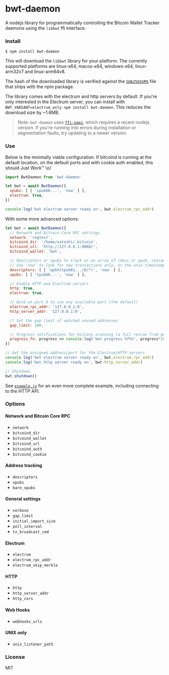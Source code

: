 # bwt-daemon

A nodejs library for programmatically controlling the Bitcoin Wallet Tracker daemons
using the `libbwt` ffi interface.

### Install

```
$ npm install bwt-daemon
```

This will download the `libbwt` library for your platform.
The currently supported platforms are linux-x64, macos-x64, windows-x64, linux-arm32v7 and linux-arm64v8.

The hash of the downloaded library is verified against the
[`SHA256SUMS`](https://github.com/shesek/bwt/blob/master/contrib/nodejs-ffi/SHA256SUMS)
file that ships with the npm package.

The library comes with the electrum and http servers by default.
If you're only interested in the Electrum server, you can install with `BWT_VARIANT=electrum_only npm install bwt-daemon`.
This reduces the download size by ~1.6MB.

> Note: `bwt-daemon` uses [`ffi-napi`](https://github.com/node-ffi-napi/node-ffi-napi), which requires
> a recent nodejs version. If you're running into errors during installation or segmentation faults,
> try updating to a newer version.

### Use

Below is the minimally viable configuration. If bitcoind is running at the default
location, on the default ports and with cookie auth enabled, this should Just Work™ \o/

```js
import BwtDaemon from 'bwt-daemon'

let bwt = await BwtDaemon({
  xpubs: [ [ 'xpub66...', 'now' ] ],
  electrum: true,
})

console.log('bwt electrum server ready on', bwt.electrum_rpc_addr)
```

With some more advanced options:

```js
let bwt = await BwtDaemon({
  // Network and Bitcoin Core RPC settings
  network: 'regtest',
  bitcoind_dir: '/home/satoshi/.bitcoin',
  bitcoind_url: 'http://127.0.0.1:9008/',
  bitcoind_wallet: 'bwt',

  // Descriptors or xpubs to track as an array of (desc_or_xpub, rescan_since) tuples
  // Use 'now' to look for new transactions only, or the unix timestamp to begin rescanning from.
  descriptors: [ [ 'wpkh(tpub61.../0/*)', 'now' ] ],
  xpubs: [ [ 'tpub66...', 'now' ] ],

  // Enable HTTP and Electrum servers
  http: true,
  electrum: true,

  // Bind on port 0 to use any available port (the default)
  electrum_rpc_addr: '127.0.0.1:0',
  http_server_addr: '127.0.0.1:0',

  // Set the gap limit of watched unused addresses
  gap_limit: 100,

  // Progress notifications for history scanning (a full rescan from genesis can take 20-30 minutes)
  progress_fn: progress => console.log('bwt progress %f%%', progress*100),
})

// Get the assigned address/port for the Electrum/HTTP servers
console.log('bwt electrum server ready on', bwt.electrum_rpc_addr)
console.log('bwt http server ready on', bwt.http_server_addr)

// Shutdown
bwt.shutdown()
```

See [`example.js`](https://github.com/shesek/bwt/blob/master/contrib/nodejs-ffi/example.js) for an even more complete
example, including connecting to the HTTP API.

### Options

#### Network and Bitcoin Core RPC
- `network`
- `bitcoind_dir`
- `bitcoind_wallet`
- `bitcoind_url`
- `bitcoind_auth`
- `bitcoind_cookie`

#### Address tracking
- `descriptors`
- `xpubs`
- `bare_xpubs`

#### General settings
- `verbose`
- `gap_limit`
- `initial_import_size`
- `poll_interval`
- `tx_broadcast_cmd`

#### Electrum
- `electrum`
- `electrum_rpc_addr`
- `electrum_skip_merkle`

#### HTTP
- `http`
- `http_server_addr`
- `http_cors`

#### Web Hooks
- `webhooks_urls`

#### UNIX only
- `unix_listener_path`

### License
MIT
